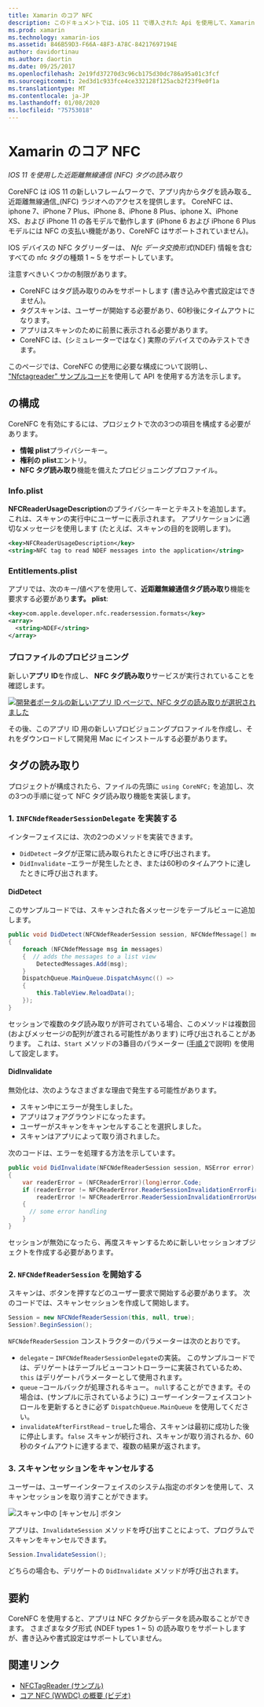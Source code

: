 ```yaml
---
title: Xamarin のコア NFC
description: このドキュメントでは、iOS 11 で導入された Api を使用して、Xamarin iOS の近距離無線通信タグを読み取る方法について説明します。
ms.prod: xamarin
ms.technology: xamarin-ios
ms.assetid: 846B59D3-F66A-48F3-A78C-84217697194E
author: davidortinau
ms.author: daortin
ms.date: 09/25/2017
ms.openlocfilehash: 2e19fd37270d3c96cb175d30dc786a95a01c3fcf
ms.sourcegitcommit: 2ed3d1c933fce4ce332128f125acb2f23f9e0f1a
ms.translationtype: MT
ms.contentlocale: ja-JP
ms.lasthandoff: 01/08/2020
ms.locfileid: "75753018"
---
```

# <a name="core-nfc-in-xamarinios"></a>Xamarin のコア NFC

_IOS 11 を使用した近距離無線通信 (NFC) タグの読み取り_

CoreNFC は iOS 11 の新しいフレームワークで、アプリ内からタグを読み取る_近距離無線通信_(NFC) ラジオへのアクセスを提供します。 CoreNFC は、iphone 7、iPhone 7 Plus、iPhone 8、iPhone 8 Plus、iphone X、iPhone XS、および iPhone 11 の各モデルで動作します (iPhone 6 および iPhone 6 Plus モデルには NFC の支払い機能があり、CoreNFC はサポートされていません)。

IOS デバイスの NFC タグリーダーは、 _Nfc データ交換形式_(NDEF) 情報を含むすべての nfc タグの種類 1 ~ 5 をサポートしています。

注意すべきいくつかの制限があります。

- CoreNFC はタグ読み取りのみをサポートします (書き込みや書式設定はできません)。
- タグスキャンは、ユーザーが開始する必要があり、60秒後にタイムアウトになります。
- アプリはスキャンのために前景に表示される必要があります。
- CoreNFC は、(シミュレーターではなく) 実際のデバイスでのみテストできます。

このページでは、CoreNFC の使用に必要な構成について説明し、 ["Nfctagreader" サンプルコード](https://docs.microsoft.com/samples/xamarin/ios-samples/ios11-nfctagreader)を使用して API を使用する方法を示します。

## <a name="configuration"></a>の構成

CoreNFC を有効にするには、プロジェクトで次の3つの項目を構成する必要があります。

- **情報 plist**プライバシーキー。
- **権利の plist**エントリ。
- **NFC タグ読み取り**機能を備えたプロビジョニングプロファイル。

### <a name="infoplist"></a>Info.plist

**NFCReaderUsageDescription**のプライバシーキーとテキストを追加します。これは、スキャンの実行中にユーザーに表示されます。 アプリケーションに適切なメッセージを使用します (たとえば、スキャンの目的を説明します)。

```xml
<key>NFCReaderUsageDescription</key>
<string>NFC tag to read NDEF messages into the application</string>
```

### <a name="entitlementsplist"></a>Entitlements.plist

アプリでは、次のキー/値ペアを使用して、**近距離無線通信タグ読み取り**機能を要求する必要があり**ます。 plist**:

```xml
<key>com.apple.developer.nfc.readersession.formats</key>
<array>
  <string>NDEF</string>
</array>
```

### <a name="provisioning-profile"></a>プロファイルのプロビジョニング

新しい**アプリ ID**を作成し、 **NFC タグ読み取り**サービスが実行されていることを確認します。

[![開発者ポータルの新しいアプリ ID ページで、NFC タグの読み取りが選択されました](corenfc-images/app-services-nfc-sml.png)](corenfc-images/app-services-nfc.png#lightbox)

その後、このアプリ ID 用の新しいプロビジョニングプロファイルを作成し、それをダウンロードして開発用 Mac にインストールする必要があります。

## <a name="reading-a-tag"></a>タグの読み取り

プロジェクトが構成されたら、ファイルの先頭に `using CoreNFC;` を追加し、次の3つの手順に従って NFC タグ読み取り機能を実装します。

### <a name="1-implement-infcndefreadersessiondelegate"></a>1. `INFCNdefReaderSessionDelegate` を実装する

インターフェイスには、次の2つのメソッドを実装できます。

- `DidDetect` –タグが正常に読み取られたときに呼び出されます。
- `DidInvalidate` –エラーが発生したとき、または60秒のタイムアウトに達したときに呼び出されます。

#### <a name="diddetect"></a>DidDetect

このサンプルコードでは、スキャンされた各メッセージをテーブルビューに追加します。

```csharp
public void DidDetect(NFCNdefReaderSession session, NFCNdefMessage[] messages)
{
    foreach (NFCNdefMessage msg in messages)
    {  // adds the messages to a list view
        DetectedMessages.Add(msg);
    }
    DispatchQueue.MainQueue.DispatchAsync(() =>
    {
        this.TableView.ReloadData();
    });
}
```

セッションで複数のタグ読み取りが許可されている場合、このメソッドは複数回 (およびメッセージの配列が渡される可能性があります) に呼び出されることがあります。 これは、`Start` メソッドの3番目のパラメーター ([手順 2](#step2)で説明) を使用して設定します。

#### <a name="didinvalidate"></a>DidInvalidate

無効化は、次のようなさまざまな理由で発生する可能性があります。

- スキャン中にエラーが発生しました。
- アプリはフォアグラウンドになったます。
- ユーザーがスキャンをキャンセルすることを選択しました。
- スキャンはアプリによって取り消されました。

次のコードは、エラーを処理する方法を示しています。

```csharp
public void DidInvalidate(NFCNdefReaderSession session, NSError error)
{
    var readerError = (NFCReaderError)(long)error.Code;
    if (readerError != NFCReaderError.ReaderSessionInvalidationErrorFirstNDEFTagRead &&
        readerError != NFCReaderError.ReaderSessionInvalidationErrorUserCanceled)
    {
      // some error handling
    }
}
```

セッションが無効になったら、再度スキャンするために新しいセッションオブジェクトを作成する必要があります。

<a name="step2" />

### <a name="2-start-an-nfcndefreadersession"></a>2. `NFCNdefReaderSession` を開始する

スキャンは、ボタンを押すなどのユーザー要求で開始する必要があります。
次のコードでは、スキャンセッションを作成して開始します。

```csharp
Session = new NFCNdefReaderSession(this, null, true);
Session?.BeginSession();
```

`NFCNdefReaderSession` コンストラクターのパラメーターは次のとおりです。

- `delegate` – `INFCNdefReaderSessionDelegate`の実装。 このサンプルコードでは、デリゲートはテーブルビューコントローラーに実装されているため、`this` はデリゲートパラメーターとして使用されます。
- `queue` –コールバックが処理されるキュー。 `null`することができます。その場合は、(サンプルに示されているように) ユーザーインターフェイスコントロールを更新するときに必ず `DispatchQueue.MainQueue` を使用してください。
- `invalidateAfterFirstRead` – `true`した場合、スキャンは最初に成功した後に停止します。`false` スキャンが続行され、スキャンが取り消されるか、60秒のタイムアウトに達するまで、複数の結果が返されます。

### <a name="3-cancel-the-scanning-session"></a>3. スキャンセッションをキャンセルする

ユーザーは、ユーザーインターフェイスのシステム指定のボタンを使用して、スキャンセッションを取り消すことができます。

![スキャン中の [キャンセル] ボタン](corenfc-images/scan-cancel-sml.png)

アプリは、`InvalidateSession` メソッドを呼び出すことによって、プログラムでスキャンをキャンセルできます。

```csharp
Session.InvalidateSession();
```

どちらの場合も、デリゲートの `DidInvalidate` メソッドが呼び出されます。

## <a name="summary"></a>要約

CoreNFC を使用すると、アプリは NFC タグからデータを読み取ることができます。 さまざまなタグ形式 (NDEF types 1 ~ 5) の読み取りをサポートしますが、書き込みや書式設定はサポートしていません。

## <a name="related-links"></a>関連リンク

- [NFCTagReader (サンプル)](https://docs.microsoft.com/samples/xamarin/ios-samples/ios11-nfctagreader)
- [コア NFC (WWDC) の概要 (ビデオ)](https://developer.apple.com/videos/play/wwdc2017/718/)

